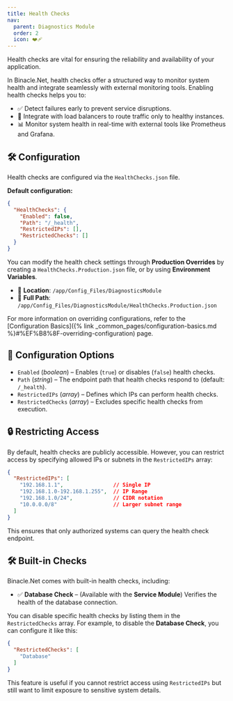 ```yaml
---
title: Health Checks
nav:
  parent: Diagnostics Module
  order: 2
  icon: ❤️‍🩹
---
```


Health checks are vital for ensuring the reliability and availability of your application.

In Binacle.Net, health checks offer a structured way to monitor system health and integrate seamlessly
with external monitoring tools. Enabling health checks helps you to:

- ✅ Detect failures early to prevent service disruptions.
- 🚦 Integrate with load balancers to route traffic only to healthy instances.
- 📊 Monitor system health in real-time with external tools like Prometheus and Grafana.


## 🛠️ Configuration
Health checks are configured via the `HealthChecks.json` file.

**Default configuration:**
```json
{
  "HealthChecks": {
    "Enabled": false,
    "Path": "/_health",
    "RestrictedIPs": [],
    "RestrictedChecks": []
  }
}
```

You can modify the health check settings through **Production Overrides** by creating a
`HealthChecks.Production.json` file, or by using **Environment Variables**.

- 📁 **Location**: `/app/Config_Files/DiagnosticsModule`
- 📌 **Full Path**: `/app/Config_Files/DiagnosticsModule/HealthChecks.Production.json`

For more information on overriding configurations, refer to the
[Configuration Basics]({% link _common_pages/configuration-basics.md %}#%EF%B8%8F-overriding-configuration) page.


## 🔧 Configuration Options
- `Enabled` (_boolean_) – Enables (`true`) or disables (`false`) health checks.
- `Path` (_string_) – The endpoint path that health checks respond to (default: `/_health`).
- `RestrictedIPs` (_array_) – Defines which IPs can perform health checks.
- `RestrictedChecks` (_array_) – Excludes specific health checks from execution.

## 🔒 Restricting Access
By default, health checks are publicly accessible.
However, you can restrict access by specifying allowed IPs or subnets in the `RestrictedIPs` array:

```json
{
  "RestrictedIPs": [
    "192.168.1.1",                // Single IP
    "192.168.1.0-192.168.1.255",  // IP Range
    "192.168.1.0/24",             // CIDR notation 
    "10.0.0.0/8"                  // Larger subnet range
  ]
}
```
This ensures that only authorized systems can query the health check endpoint.

## 🛠️ Built-in Checks
Binacle.Net comes with built-in health checks, including:

- ✅ **Database Check** – (Available with the **Service Module**) Verifies the health of the database connection.

You can disable specific health checks by listing them in the `RestrictedChecks` array.
For example, to disable the **Database Check**, you can configure it like this:

```json
{
  "RestrictedChecks": [
    "Database"
  ]  
}
```

This feature is useful if you cannot restrict access using `RestrictedIPs` but still want to limit exposure
to sensitive system details.
